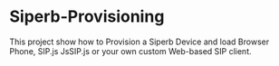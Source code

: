 # Siperb-Provisioning
This project show how to Provision a Siperb Device and load Browser Phone, SIP.js JsSIP.js or your own custom Web-based SIP client.
